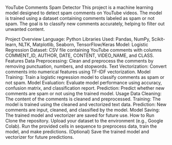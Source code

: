YouTube Comments Spam Detector
This project is a machine learning model designed to detect spam comments on YouTube videos. The model is trained using a dataset containing comments labeled as spam or not spam. The goal is to classify new comments accurately, helping to filter out unwanted content.

Project Overview
Language: Python
Libraries Used: Pandas, NumPy, Scikit-learn, NLTK, Matplotlib, Seaborn, TensorFlow/Keras
Model: Logistic Regression
Dataset: CSV file containing YouTube comments with columns COMMENT_ID, AUTHOR, DATE, CONTENT, VIDEO_NAME, and CLASS.
Features
Data Preprocessing: Clean and preprocess the comments by removing punctuation, numbers, and stopwords.
Text Vectorization: Convert comments into numerical features using TF-IDF vectorization.
Model Training: Train a logistic regression model to classify comments as spam or not spam.
Model Evaluation: Evaluate model performance using accuracy, confusion matrix, and classification report.
Prediction: Predict whether new comments are spam or not using the trained model.
Usage
Data Cleaning: The content of the comments is cleaned and preprocessed.
Training: The model is trained using the cleaned and vectorized text data.
Prediction: New comments are input, cleaned, and classified by the model.
Model Saving: The trained model and vectorizer are saved for future use.
How to Run
Clone the repository.
Upload your dataset to the environment (e.g., Google Colab).
Run the provided cells in sequence to preprocess data, train the model, and make predictions.
(Optional) Save the trained model and vectorizer for future predictions.
